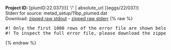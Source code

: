**Project ID:** [plumID:22.037]({{ '/' | absolute_url }}eggs/22/037/)  
Stderr for source:  metad_setup/11bp_plumed.dat   
Download: [zipped raw stdout](11bp_plumed.dat.plumed_master.stdout.txt.zip) - [zipped raw stderr](11bp_plumed.dat.plumed_master.stderr.txt.zip) 
{% raw %}
<pre>
#! Only the first 1000 rows of the error file are shown below
#! To inspect the full error file, please download the zipped raw stderr file above
</pre>
{% endraw %}

